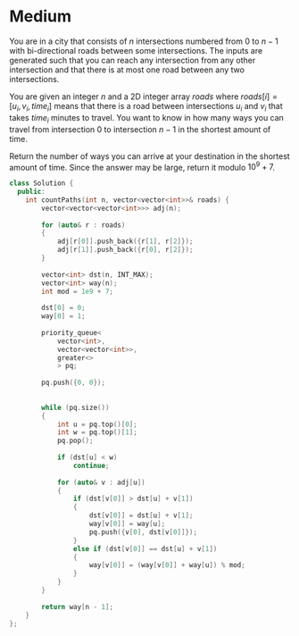 # Medium

You are in a city that consists of $n$ intersections numbered from $0$ to $n - 1$ with bi-directional roads between some intersections. The inputs are generated such that you can reach any intersection from any other intersection and that there is at most one road between any two intersections.

You are given an integer $n$ and a 2D integer array $roads$ where $roads[i] = [u_i, v_i, time_i]$ means that there is a road between intersections $u_i$ and $v_i$ that takes $time_i$ minutes to travel. You want to know in how many ways you can travel from intersection $0$ to intersection $n - 1$ in the shortest amount of time.

Return the number of ways you can arrive at your destination in the shortest amount of time. Since the answer may be large, return it modulo $10^9 + 7$.

```cpp
class Solution {
  public:
    int countPaths(int n, vector<vector<int>>& roads) {
        vector<vector<vector<int>>> adj(n);
        
        for (auto& r : roads)
        {
            adj[r[0]].push_back({r[1], r[2]});
            adj[r[1]].push_back({r[0], r[2]});
        }
        
        vector<int> dst(n, INT_MAX);
        vector<int> way(n);
        int mod = 1e9 + 7;
        
        dst[0] = 0;
        way[0] = 1;
        
        priority_queue<
            vector<int>, 
            vector<vector<int>>, 
            greater<>
            > pq;
            
        pq.push({0, 0});
        
        
        while (pq.size())
        {
            int u = pq.top()[0];
            int w = pq.top()[1];
            pq.pop();
            
            if (dst[u] < w)
                continue;
                
            for (auto& v : adj[u])
            {
                if (dst[v[0]] > dst[u] + v[1])
                {
                    dst[v[0]] = dst[u] + v[1];
                    way[v[0]] = way[u];
                    pq.push({v[0], dst[v[0]]});
                }
                else if (dst[v[0]] == dst[u] + v[1])
                {
                    way[v[0]] = (way[v[0]] + way[u]) % mod;
                }
            }
        }
        
        return way[n - 1];
    }
};
```
